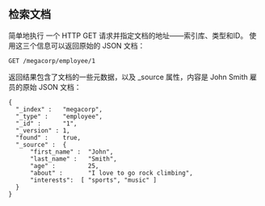 ## 检索文档

简单地执行 一个 HTTP GET 请求并指定文档的地址——索引库、类型和ID。 使用这三个信息可以返回原始的 JSON 文档：

```
GET /megacorp/employee/1
```

返回结果包含了文档的一些元数据，以及 _source 属性，内容是 John Smith 雇员的原始 JSON 文档：

```
{
  "_index" :   "megacorp",
  "_type" :    "employee",
  "_id" :      "1",
  "_version" : 1,
  "found" :    true,
  "_source" :  {
      "first_name" :  "John",
      "last_name" :   "Smith",
      "age" :         25,
      "about" :       "I love to go rock climbing",
      "interests":  [ "sports", "music" ]
  }
}
```

